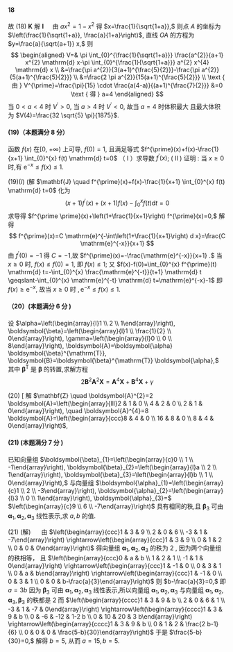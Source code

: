 #### 18

故
(18) $\mathbf{K}$ 解 $\mathbf{I} \quad$ 由 $a x^{2}=1-x^{2}$ 得 $x=\frac{1}{\sqrt{1+a}},$ 则点 $A$ 的坐标为 $\left(\frac{1}{\sqrt{1+a}}, \frac{a}{1+a}\right)$,
直线 $O A$ 的方程为 $y=\frac{a}{\sqrt{a+1}} x,$ 则
$$
\begin{aligned}
V=& \pi \int_{0}^{\frac{1}{\sqrt{1+a}}} \frac{a^{2}}{a+1} x^{2} \mathrm{d} x-\pi \int_{0}^{\frac{1}{\sqrt{1+a}}} a^{2} x^{4} \mathrm{d} x \\
&=\frac{\pi a^{2}}{3(a+1)^{\frac{5}{2}}}-\frac{\pi a^{2}}{5(a+1)^{\frac{5}{2}}} \\
&=\frac{2 \pi a^{2}}{15(a+1)^{\frac{5}{2}}} \\
\text { 由 } V^{\prime}=\frac{\pi}{15} \cdot \frac{a(4-a)}{(a+1)^{\frac{7}{2}}} &=0 \text { 得 } a=4
\end{aligned}
$$
当 $0<a<4$ 时 $V^{\prime}>0,$ 当 $a>4$ 时 $V^{\prime}<0,$ 故当 $a=4$ 时体积最大
且最大体积为 $V(4)=\frac{32 \sqrt{5} \pi}{1875}$.

#### (19)（本题满分 8 分）
函数 $f(x)$ 在[0, $+\infty)$ 上可导, $f(0)=1,$ 且满足等式 $f^{\prime}(x)+f(x)-\frac{1}{x+1} \int_{0}^{x} f(t) \mathrm{d} t=0$
（ I ）求导数 $f^{\prime}(x)$;
( II ) 证明 : 当 $x \geqslant 0$ 时,有 $\mathrm{e}^{-x} \leqslant f(x) \leqslant 1 .$

(19)$(I)$ (解 $\mathbf{J} \quad f^{\prime}(x)+f(x)-\frac{1}{x+1} \int_{0}^{x} f(t) \mathrm{d} t=0$ 化为
$$
(x+1) f^{\prime}(x)+(x+1) f(x)-\int_{0}^{x} f(t) \mathrm{d} t=0
$$
求导得 $f^{\prime \prime}(x)+\left(1+\frac{1}{x+1}\right) f^{\prime}(x)=0,$ 解得
$$
f^{\prime}(x)=C \mathrm{e}^{-\int\left(1+\frac{1}{x+1}\right) d x}=\frac{C \mathrm{e}^{-x}}{x+1}
$$
由 $f^{\prime}(0)=-1$ 得 $C=-1$,故 $f^{\prime}(x)=-\frac{\mathrm{e}^{-x}}{x+1} .$
当 $x \geqslant 0$ 时, $f(x) \leqslant f(0)=1,$ 即 $f(x) \leqslant 1$; 又 $f(x)-f(0)=\int_{0}^{x} f^{\prime}(t) \mathrm{d} t=-\int_{0}^{x} \frac{\mathrm{e}^{-t}}{t+1} \mathrm{d} t \geqslant-\int_{0}^{x} \mathrm{e}^{-t} \mathrm{d} t=\mathrm{e}^{-x}-1$
即 $f(x) \geqslant \mathrm{e}^{-x},$ 故当 $x \geqslant 0$ 时 $, \mathrm{e}^{-x} \leqslant f(x) \leqslant 1 .$

#### （20）(本题满分 6 分 $)$
设 $\alpha=\left(\begin{array}{l}1 \\ 2 \\ 1\end{array}\right), \boldsymbol{\beta}=\left(\begin{array}{l}1 \\ \frac{1}{2} \\ 0\end{array}\right), \gamma=\left(\begin{array}{l}0 \\ 0 \\ 8\end{array}\right), \boldsymbol{A}=\boldsymbol{\alpha} \boldsymbol{\beta}^{\mathrm{T}}, \boldsymbol{B}=\boldsymbol{\beta}^{\mathrm{T}} \boldsymbol{\alpha},$ 其中 $\boldsymbol{\beta}^{\mathrm{T}}$ 是 $\boldsymbol{\beta}$ 的转置,求解方程
$$
2 \boldsymbol{B}^{2} \boldsymbol{A}^{2} \boldsymbol{X}=\boldsymbol{A}^{4} \boldsymbol{X}+\boldsymbol{B}^{4} \boldsymbol{X}+\gamma
$$

(20) [ 解
$\mathbf{Z} \quad \boldsymbol{A}^{2}=2 \boldsymbol{A}=\left(\begin{array}{lll}2 & 1 & 0 \\ 4 & 2 & 0 \\ 2 & 1 & 0\end{array}\right), \quad \boldsymbol{A}^{4}=8 \boldsymbol{A}=\left(\begin{array}{ccc}8 & 4 & 0 \\ 16 & 8 & 0 \\ 8 & 4 & 0\end{array}\right)$,

#### (21) (本题满分 7 分 $)$
已知向量组 $\boldsymbol{\beta}_{1}=\left(\begin{array}{c}0 \\ 1 \\ -1\end{array}\right), \boldsymbol{\beta}_{2}=\left(\begin{array}{l}a \\ 2 \\ 1\end{array}\right), \boldsymbol{\beta}_{3}=\left(\begin{array}{l}b \\ 1 \\ 0\end{array}\right),$ 与向量组 $\boldsymbol{\alpha}_{1}=\left(\begin{array}{c}1 \\ 2 \\ -3\end{array}\right), \boldsymbol{\alpha}_{2}=\left(\begin{array}{l}3 \\ 0 \\ 1\end{array}\right), \boldsymbol{\alpha}_{3}=$
$\left(\begin{array}{c}9 \\ 6 \\ -7\end{array}\right)$ 具有相同的秩,且 $\boldsymbol{\beta}_{3}$ 可由 $\boldsymbol{\alpha}_{1}, \boldsymbol{\alpha}_{2}, \boldsymbol{\alpha}_{3}$ 线性表示,求 $a, b$ 的值.

(21) (解) $\quad$ 由 $\left(\begin{array}{ccc}1 & 3 & 9 \\ 2 & 0 & 6 \\ -3 & 1 & -7\end{array}\right) \rightarrow\left(\begin{array}{ccc}1 & 3 & 9 \\ 0 & 1 & 2 \\ 0 & 0 & 0\end{array}\right)$ 得向量组 $\boldsymbol{\alpha}_{1}, \boldsymbol{\alpha}_{2}, \boldsymbol{\alpha}_{3}$ 的秩为 2 ,
因为两个向量组的秩相等， 且 $\left(\begin{array}{ccc}0 & a & b \\ 1 & 2 & 1 \\ -1 & 1 & 0\end{array}\right) \rightarrow\left(\begin{array}{ccc}1 & -1 & 0 \\ 0 & 3 & 1 \\ 0 & a & b\end{array}\right) \rightarrow\left(\begin{array}{ccc}1 & -1 & 0 \\ 0 & 3 & 1 \\ 0 & 0 & b-\frac{a}{3}\end{array}\right)$
则 $b-\frac{a}{3}=0,$ 即 $a=3 b$
因为 $\boldsymbol{\beta}_{3}$ 可由 $\boldsymbol{\alpha}_{1}, \boldsymbol{\alpha}_{2}, \boldsymbol{\alpha}_{3}$ 线性表示,所以向量组 $\boldsymbol{\alpha}_{1}, \boldsymbol{\alpha}_{2}, \boldsymbol{\alpha}_{3}$ 与向量组 $\boldsymbol{\alpha}_{1}, \boldsymbol{\alpha}_{2}, \boldsymbol{\alpha}_{3}, \boldsymbol{\beta}_{3}$ 的秩都是 2
而 $\left(\begin{array}{cccc}1 & 3 & 9 & b \\ 2 & 0 & 6 & 1 \\ -3 & 1 & -7 & 0\end{array}\right) \rightarrow\left(\begin{array}{cccc}1 & 3 & 9 & b \\ 0 & -6 & -12 & 1-2 b \\ 0 & 10 & 20 & 3 b\end{array}\right) \rightarrow\left(\begin{array}{cccc}1 & 3 & 9 & b \\ 0 & 1 & 2 & \frac{2 b-1}{6} \\ 0 & 0 & 0 & \frac{5-b}{30}\end{array}\right)$
于是 $\frac{5-b}{30}=0,$ 解得 $b=5,$ 从而 $a=15, b=5$.